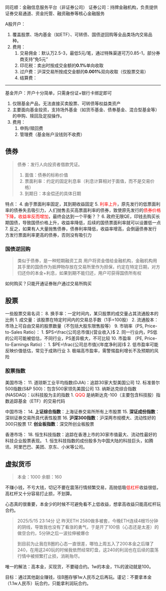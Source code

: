 同花顺：金融信息服务平台（非证券公司）
证券公司：持牌金融机构，负责提供证券交易通道、资金托管、融资融券等核心金融服务

A股开户：
1. 覆盖股票、场内基金（如ETF）、可转债、国债逆回购等全品类场内交易品种。
2. 费用：
	1. 交易佣金：默认万2.5-3，最低5元/笔，通过特殊渠道可万0.85-1，部分券商支持“免5元”
	2. 印花税：卖出时按成交金额的​**​0.1%​**​单向收取
	3. 过户费：沪深交易所按成交金额的​**​0.001%​**​双向收取（仅股票交易）
	4. 结算费：



---

基金开户：开户十分简单，只需身份证+银行卡绑定即可
1. 仅限基金产品，无法直接买卖股票、可转债等权益类资产
2. 主要面向基金投资，支持场外基金（如货币基金、债券基金、混合型基金等）的申购、赎回及定投操作。
3. 费用：
	1. 申购/赎回费
	2. 管理费（基金账户没钱则不收费）


## 债券
>债券：发行人向投资者借款凭证。
>1. 面值：债券的标称价值
>2. 票面利率：约定的固定利息率（利息计算相对于面值，而不是交易价格）
>3. 到期日：本金偿还的具体日期

特点：
4. 由于票面利率固定，其到期收益固定
5. <font color="#ff0000">利率上升</font>，原先发行的低票面利率的债券失去吸引力，人们抛售去买高票面利率的债券，致使原先发行的<font color="#ff0000">债券价格下降</font>，<font color="#ff0000">收益率反而增加</font>，最终会达到一个平衡？？
6. 政府无限QE，印钱去购买长期国债，导致国债价格上升，收益率降低，后续的国债票面利率就可以设置低一点
7. 反之，如果有人大量抛售债券，债券利率降低，收益率增高，会倒逼债券发行方发行票面利率更高的债券，否则没有吸引力

### 国债逆回购
> 类似于债券，是一种短期融资工具
> 用户将资金借给金融机构，金融机构用其手里的国债作为抵押物存放在交易所里作为担保，约定在特定日期，对方归还你的本金+利息，如果到期不能归还，用户可获得国债所有权

如何购买？只能开通证券账户通过交易所购买



## 股票

一些股票交易名词：
8. 换手率：一定时间内，某只股票的成交量占其流通股本的比例
	1. 成交量：该股票在特定时间内的交易总手数（1手=100股）
	2. 流通股本：市场上可自由交易的股票数量（不包括大股东限售股等）
9. 市销率（PS, Price-to-Sales Ratio）：
	1. $PS=\frac{公司总市值}{营业收入}$
	2. 同一行业内，PS低的公司可能被低估，不同行业，PS差异极大，不可比较
10. 市盈率 （PE, Price-to-Earnings Ratio）：
	1. $PE=\frac{公司总市值}{年度净利润}$
	2. 低市盈率可能反映价值低估，常见于成熟行业
	3. 极端高市盈率，需警惕盈利增长不及预期的风险
### 股票指数


美国市场：
11. 道琼斯工业平均指数(DJIA)：追踪30家大型美国公司
12. 标准普尔500指数(S&P 500)：包含500家领先美国公司
13. 纳斯达克综合指数(NASDAQ)：以科技股为主的指数
	1. <font color="#ff0000">QQQ </font>是纳斯达克-100（主要包含科技股）指数追踪基金（ETF）的交易代码


中国市场：
14. **上证综合指数**：上海证券交易所所有上市股票
15. **深证成份指数**：深圳证券交易所具代表性股票
16. **沪深300指数**：沪深两市规模大、流动性好的300只股票
17. **创业板指数**：深交所创业板股票

香港市场：
18. 恒生科技指数：追踪在香港上市的30家市值最大、流动性最好的科技企业股票表现。
	1. 恒生科技指数的成份股多为中国大陆的科技巨头，如腾讯、阿里巴巴、美团、京东、小米等公司。

## 虚拟货币
> 本金：1000
> 余额：160

不赚小钱，不亏大钱，切记不要在震荡行情频繁交易，高抛低吸<font color="#ff0000">低杠杆</font>收益很低，高杠杆又十分容易打止损，不划算。

心态真的很重要，本金少的时候不可避免看不上低收益，想拿高收益只能高杠杆玩合约。
> 2025/5/15 23:14分 记
> 昨天ETH 2580做多被套，今晚ETH连续4根15分钟的阴线，导致我也没有了看涨的勇气，于是开了100倍（心态还是太差）的做空合约，5分钟之后一波拉伸被爆仓
> 
> 到目前为止我在B圈的心态一直很差，哪怕上周五入了200本金之后赚了240，在用这240玩的时候我依然经常盯盘，这240的利润也在后续的震荡行情中被频繁打止损，消耗殆尽。

唯一的解法：高本金，买现货，不要碰合约。1w的本金，1%的波动就是100。

目标：通过其他副业赚钱，往B圈存够1w人民币之后再玩。谨记：不要拿本金（1.1w人民币）玩合约，只能拿利润玩合约。




